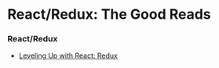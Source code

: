 # React/Redux: The Good Reads

### React/Redux

* [Leveling Up with React: Redux](https://css-tricks.com/learning-react-redux/)